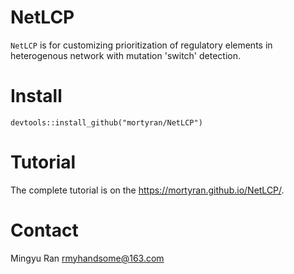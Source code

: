 # NetLCP
`NetLCP` is for customizing prioritization of regulatory elements in heterogenous network with mutation 'switch' detection.
# Install
`devtools::install_github("mortyran/NetLCP")`
# Tutorial
The complete tutorial is on the https://mortyran.github.io/NetLCP/.
# Contact
Mingyu Ran
rmyhandsome@163.com
